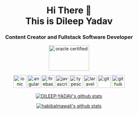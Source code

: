 <h1 align="center">
Hi There 👋 <br> 
This is Dileep Yadav
</h1>

<h3 align="center">
Content Creator and Fullstack Software Developer
</h3>

 <p align="center">
  <img src="https://cdn.app.compendium.com/uploads/user/e7c690e8-6ff9-102a-ac6d-e4aebca50425/a3840b1f-8bcd-4f75-b843-eedcb449408e/Image/2fc0c97e0d34dd0521d365a20102dcee/oracle_certification_badge_oc_associate.png" alt="oracle certified" width="126" height="80"/>
  <!-- <img src="https://habib.al-mawali.com/wp-content/uploads/KTBase-Technologies.png" alt="ktbase" width="133" height="80"/> -->
 </p>

<p align="center">
  <img src="https://www.vectorlogo.zone/logos/ionicframework/ionicframework-icon.svg" alt="ionic" width="40" height="40"/>
  <img src="https://seeklogo.com/images/A/angular-logo-CF8B6B5B10-seeklogo.com.png" alt="angular" width="40" height="40"/>
  <img src="https://www.vectorlogo.zone/logos/firebase/firebase-icon.svg" alt="firebase" width="40" height="40"/>
  <img src="https://devicons.github.io/devicon/devicon.git/icons/javascript/javascript-original.svg" alt="javascript" width="40" height="40"/>  
  <img src="https://devicons.github.io/devicon/devicon.git/icons/typescript/typescript-original.svg" alt="typescript" width="40" height="40"/> 
  
  <img src="https://upload.vectorlogo.zone/logos/laravel/images/fd9bffa7-873e-4946-92bc-815ed69faeec.svg" alt="laravel" width="40" height="40"/>
  
  <img src="https://www.vectorlogo.zone/logos/git-scm/git-scm-icon.svg" alt="git" width="40" height="40"/> 
  <img src="https://www.vectorlogo.zone/logos/github/github-tile.svg" alt="github" width="40" height="40"/> 
 </p>
 

<p align="center">
  <a href="https://github.com/DILEEP-YADAV">
    <img src="https://github-readme-stats.vercel.app/api?username=DILEEP-YADAV&count_private=true&hide_border=true&show_icons=true &theme=flag-india " alt="DILEEP-YADAV's github stats">
  </a>
</p>


<p align="center">
  <a href="https://github.com/habibalmawali">
    <img src="https://github-readme-stats.vercel.app/api/top-langs/?username=habibalmawali&layout=compact&hide_border=true&show_icons=true&count_private=true" alt="habibalmawali's github stats">
  </a>
</p>

